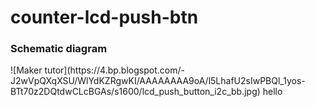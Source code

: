 # counter-lcd-push-btn
<h3>Schematic diagram</h3>
![Maker  tutor](https://4.bp.blogspot.com/-J2wVpQXqXSU/WlYdKZRgwKI/AAAAAAAA9oA/l5LhafU2sIwPBQl_1yos-BTt70z2DQtdwCLcBGAs/s1600/lcd_push_button_i2c_bb.jpg)
hello
